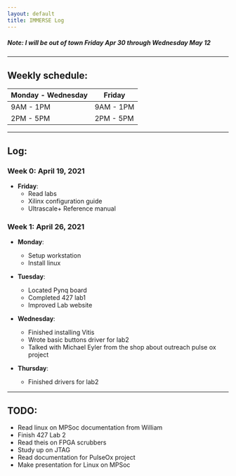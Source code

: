 ```yaml
---
layout: default
title: IMMERSE Log
---
```


##### Note: I will be out of town Friday Apr 30 through Wednesday May 12

-------------------
## Weekly schedule:

|  Monday - Wednesday |   Friday   |
| ------------------- | ---------- |
|    9AM - 1PM        | 9AM - 1PM  |
|    2PM - 5PM        | 2PM - 5PM  |

-------------------
## Log:

### Week 0: April 19, 2021

* **Friday**: 
  - Read labs
  - Xilinx configuration guide
  - Ultrascale+ Reference manual

### Week 1: April 26, 2021

* **Monday**: 
  - Setup workstation
  - Install linux
* **Tuesday**: 
  - Located Pynq board
  - Completed 427 lab1
  - Improved Lab website
* **Wednesday**: 
  - Finished installing Vitis
  - Wrote basic buttons driver for lab2
  - Talked with Michael Eyler from the shop about outreach pulse ox project

* **Thursday**: 
  - Finished drivers for lab2
<!-- * **Friday**: -->

-------------------
## TODO:
- Read linux on MPSoc documentation from William
- Finish 427 Lab 2
- Read theis on FPGA scrubbers
- Study up on JTAG
- Read documentation for PulseOx project
- Make presentation for Linux on MPSoc